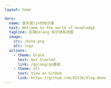 ```yaml
---
layout: home

hero:
  name: 是乐茵lin的知识库
  text: Welcome to the world of knowledge.
  tagline: 后端Golang 知识体系地图
  image:
    src: /boke.png
    alt: logo
  actions:
    - theme: brand
      text: Get Started
      link: /golang/go基础
    - theme: alt
      text: View on GitHub
      link: https://github.com/82228/blog-demo
---
```


<style>
:root {
  --vp-home-hero-name-color: transparent;
  --vp-home-hero-name-background: -webkit-linear-gradient(120deg, #bd34fe 30%, #41d1ff);

  --vp-home-hero-image-background-image: linear-gradient(-45deg, #bd34fe 50%, #47caff 50%);
  --vp-home-hero-image-filter: blur(44px);
}

@media (min-width: 640px) {
  :root {
    --vp-home-hero-image-filter: blur(56px);
  }
}

@media (min-width: 960px) {
  :root {
    --vp-home-hero-image-filter: blur(68px);
  }
}
</style>